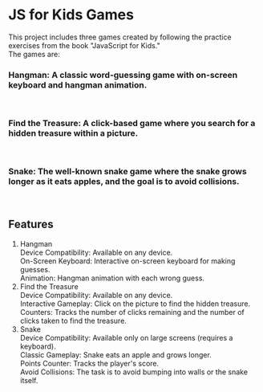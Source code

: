 <h1>JS for Kids Games</h1>
This project includes three games created by following the practice exercises from the book "JavaScript for Kids." <br>
The games are:

<h3>Hangman: A classic word-guessing game with on-screen keyboard and hangman animation.</h3> <br>
<h3>Find the Treasure: A click-based game where you search for a hidden treasure within a picture.</h3><br>
<h3>Snake: The well-known snake game where the snake grows longer as it eats apples, and the goal is to avoid collisions.</h3><br>

<h2>Features</h2>
<ol  >
<li>Hangman<br>
Device Compatibility: Available on any device.<br>
On-Screen Keyboard: Interactive on-screen keyboard for making guesses.<br>
Animation: Hangman animation with each wrong guess.<br></li>
<li>Find the Treasure<br>
Device Compatibility: Available on any device.<br>
Interactive Gameplay: Click on the picture to find the hidden treasure.<br>
Counters: Tracks the number of clicks remaining and the number of clicks taken to find the treasure.<br></li>
<li>Snake<br>
Device Compatibility: Available only on large screens (requires a keyboard).<br>
Classic Gameplay: Snake eats an apple and grows longer.<br>
Points Counter: Tracks the player's score.<br>
Avoid Collisions: The task is to avoid bumping into walls or the snake itself.<br></li>
</ol>
